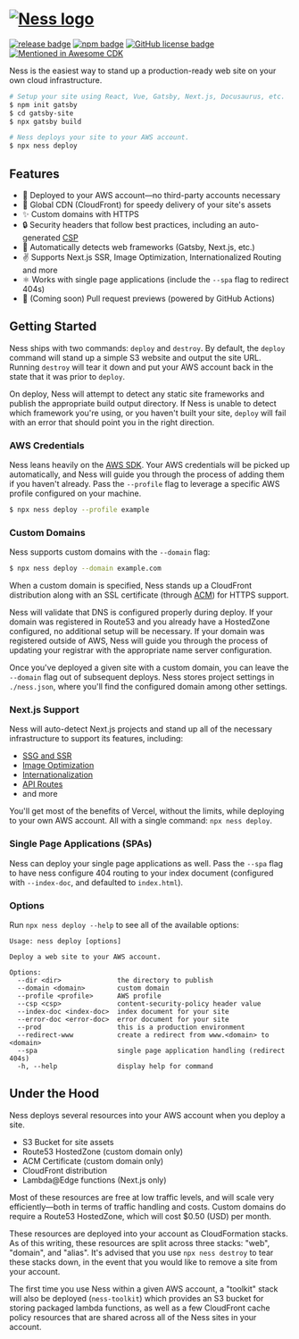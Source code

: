 # [![Ness logo][]][ness home]

[![release badge][]][release]
[![npm badge][]][npm]
[![GitHub license badge][]][github license]
[![Mentioned in Awesome CDK](https://awesome.re/mentioned-badge.svg)](https://github.com/kolomied/awesome-cdk)

Ness is the easiest way to stand up a production-ready web site on your own cloud infrastructure.

```sh
# Setup your site using React, Vue, Gatsby, Next.js, Docusaurus, etc.
$ npm init gatsby
$ cd gatsby-site
$ npx gatsby build

# Ness deploys your site to your AWS account.
$ npx ness deploy
```

## Features

- 🤩 Deployed to your AWS account—no third-party accounts necessary
- 💨 Global CDN (CloudFront) for speedy delivery of your site's assets
- ✨ Custom domains with HTTPS
- 🔒 Security headers that follow best practices, including an auto-generated [CSP](https://developer.mozilla.org/en-US/docs/Web/HTTP/CSP)
- 🤖 Automatically detects web frameworks (Gatsby, Next.js, etc.)
- ✌️ Supports Next.js SSR, Image Optimization, Internationalized Routing and more
- ⚛️ Works with single page applications (include the `--spa` flag to redirect 404s)
- 👀 (Coming soon) Pull request previews (powered by GitHub Actions)

## Getting Started

Ness ships with two commands: `deploy` and `destroy`. By default, the `deploy` command will stand up a simple S3 website and output the site URL. Running `destroy` will tear it down and put your AWS account back in the state that it was prior to `deploy`.

On deploy, Ness will attempt to detect any static site frameworks and publish the appropriate build output directory. If Ness is unable to detect which framework you're using, or you haven't built your site, `deploy` will fail with an error that should point you in the right direction.

### AWS Credentials

Ness leans heavily on the [AWS SDK](https://aws.amazon.com/sdk-for-node-js/). Your AWS credentials will be picked up automatically, and Ness will guide you through the process of adding them if you haven't already. Pass the `--profile` flag to leverage a specific AWS profile configured on your machine.

```sh
$ npx ness deploy --profile example
```

### Custom Domains

Ness supports custom domains with the `--domain` flag:

```sh
$ npx ness deploy --domain example.com
```

When a custom domain is specified, Ness stands up a CloudFront distribution along with an SSL certificate (through [ACM](https://aws.amazon.com/certificate-manager/)) for HTTPS support.

Ness will validate that DNS is configured properly during deploy. If your domain was registered in Route53 and you already have a HostedZone configured, no additional setup will be necessary. If your domain was registered outside of AWS, Ness will guide you through the process of updating your registrar with the appropriate name server configuration.

Once you've deployed a given site with a custom domain, you can leave the `--domain` flag out of subsequent deploys. Ness stores project settings in `./ness.json`, where you'll find the configured domain among other settings.

### Next.js Support

Ness will auto-detect Next.js projects and stand up all of the necessary infrastructure to support its features, including:

- [SSG and SSR](https://nextjs.org/docs/basic-features/data-fetching)
- [Image Optimization](https://nextjs.org/docs/basic-features/image-optimization)
- [Internationalization](https://nextjs.org/docs/advanced-features/i18n-routing)
- [API Routes](https://nextjs.org/docs/api-routes/introduction)
- and more

You'll get most of the benefits of Vercel, without the limits, while deploying to your own AWS account. All with a single command: `npx ness deploy`.

### Single Page Applications (SPAs)

Ness can deploy your single page applications as well. Pass the `--spa` flag to have ness configure 404 routing to your index document (configured with `--index-doc`, and defaulted to `index.html`).

### Options

Run `npx ness deploy --help` to see all of the available options:

```
Usage: ness deploy [options]

Deploy a web site to your AWS account.

Options:
  --dir <dir>              the directory to publish
  --domain <domain>        custom domain
  --profile <profile>      AWS profile
  --csp <csp>              content-security-policy header value
  --index-doc <index-doc>  index document for your site
  --error-doc <error-doc>  error document for your site
  --prod                   this is a production environment
  --redirect-www           create a redirect from www.<domain> to <domain>
  --spa                    single page application handling (redirect 404s)
  -h, --help               display help for command
```

## Under the Hood

Ness deploys several resources into your AWS account when you deploy a site.

- S3 Bucket for site assets
- Route53 HostedZone (custom domain only)
- ACM Certificate (custom domain only)
- CloudFront distribution
- Lambda@Edge functions (Next.js only)

Most of these resources are free at low traffic levels, and will scale very efficiently—both in terms of traffic handling and costs. Custom domains do require a Route53 HostedZone, which will cost $0.50 (USD) per month.

These resources are deployed into your account as CloudFormation stacks. As of this writing, these resources are split across three stacks: "web", "domain", and "alias". It's advised that you use `npx ness destroy` to tear these stacks down, in the event that you would like to remove a site from your account.

The first time you use Ness within a given AWS account, a "toolkit" stack will also be deployed (`ness-toolkit`) which provides an S3 bucket for storing packaged lambda functions, as well as a few CloudFront cache policy resources that are shared across all of the Ness sites in your account.

[ness logo]: https://raw.githubusercontent.com/nessjs/ness/main/assets/ness.png
[github license badge]: https://img.shields.io/github/license/nessjs/ness?style=flat
[github license]: https://github.com/nessjs/ness/blob/main/LICENSE
[ness home]: https://github.com/nessjs/ness
[npm badge]: https://img.shields.io/npm/v/ness
[npm]: https://www.npmjs.com/package/ness
[release badge]: https://img.shields.io/github/workflow/status/nessjs/ness/Release
[release]: https://github.com/nessjs/ness/actions?query=workflow%3ARelease
